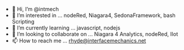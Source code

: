 - 👋 Hi, I’m @intmech
- 👀 I’m interested in ...
nodeRed, Niagara4, SedonaFramework, bash Scripting
- 🌱 I’m currently learning ...
javascript, nodejs
- 💞️ I’m looking to collaborate on ...
Niagara 4 Analytics, nodeRed, IIot
- 📫 How to reach me ...
rhyde@interfacemechanics.net

<!---
intmech/intmech is a ✨ special ✨ repository because its `README.md` (this file) appears on your GitHub profile.
You can click the Preview link to take a look at your changes.
--->
